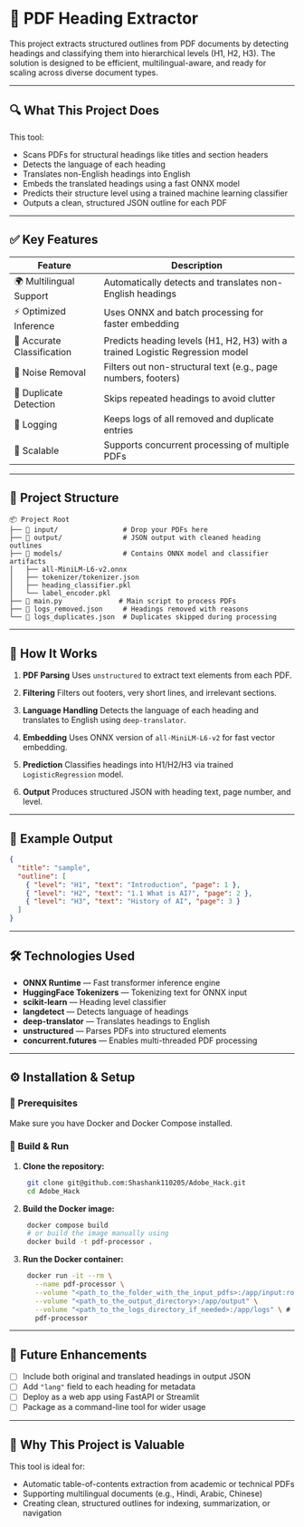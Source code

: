 # 🧾 PDF Heading Extractor

This project extracts structured outlines from PDF documents by detecting headings and classifying them into hierarchical levels (H1, H2, H3). The solution is designed to be efficient, multilingual-aware, and ready for scaling across diverse document types.

---

## 🔍 What This Project Does

This tool:

* Scans PDFs for structural headings like titles and section headers
* Detects the language of each heading
* Translates non-English headings into English
* Embeds the translated headings using a fast ONNX model
* Predicts their structure level using a trained machine learning classifier
* Outputs a clean, structured JSON outline for each PDF

---

## ✅ Key Features

| Feature                    | Description                                                                   |
| -------------------------- | ----------------------------------------------------------------------------- |
| 🌍 Multilingual Support    | Automatically detects and translates non-English headings                     |
| ⚡ Optimized Inference      | Uses ONNX and batch processing for faster embedding                           |
| 🧠 Accurate Classification | Predicts heading levels (H1, H2, H3) with a trained Logistic Regression model |
| 🧹 Noise Removal           | Filters out non-structural text (e.g., page numbers, footers)                 |
| 🔁 Duplicate Detection     | Skips repeated headings to avoid clutter                                      |
| 🧾 Logging                 | Keeps logs of all removed and duplicate entries                               |
| 🚀 Scalable                | Supports concurrent processing of multiple PDFs                               |

---

## 📁 Project Structure

```
📦 Project Root
├── 📂 input/                # Drop your PDFs here
├── 📂 output/               # JSON output with cleaned heading outlines
├── 📂 models/               # Contains ONNX model and classifier artifacts
│   ├── all-MiniLM-L6-v2.onnx
│   ├── tokenizer/tokenizer.json
│   ├── heading_classifier.pkl
│   └── label_encoder.pkl
├── 🧠 main.py              # Main script to process PDFs
├── 📄 logs_removed.json     # Headings removed with reasons
└── 📄 logs_duplicates.json  # Duplicates skipped during processing
```

---

## 🧠 How It Works

1. **PDF Parsing**
   Uses `unstructured` to extract text elements from each PDF.

2. **Filtering**
   Filters out footers, very short lines, and irrelevant sections.

3. **Language Handling**
   Detects the language of each heading and translates to English using `deep-translator`.

4. **Embedding**
   Uses ONNX version of `all-MiniLM-L6-v2` for fast vector embedding.

5. **Prediction**
   Classifies headings into H1/H2/H3 via trained `LogisticRegression` model.

6. **Output**
   Produces structured JSON with heading text, page number, and level.

---

## 🧪 Example Output

```json
{
  "title": "sample",
  "outline": [
    { "level": "H1", "text": "Introduction", "page": 1 },
    { "level": "H2", "text": "1.1 What is AI?", "page": 2 },
    { "level": "H3", "text": "History of AI", "page": 3 }
  ]
}
```

---

## 🛠 Technologies Used

* **ONNX Runtime** — Fast transformer inference engine
* **HuggingFace Tokenizers** — Tokenizing text for ONNX input
* **scikit-learn** — Heading level classifier
* **langdetect** — Detects language of headings
* **deep-translator** — Translates headings to English
* **unstructured** — Parses PDFs into structured elements
* **concurrent.futures** — Enables multi-threaded PDF processing

---

## ⚙️ Installation & Setup

### 🔧 Prerequisites

Make sure you have Docker and Docker Compose installed.

### 🚀 Build & Run

1. **Clone the repository:**

   ```bash
    git clone git@github.com:Shashank110205/Adobe_Hack.git
    cd Adobe_Hack
   ```

2. **Build the Docker image:**

   ```bash
    docker compose build
    # or build the image manually using
    docker build -t pdf-processor .
   ```

3. **Run the Docker container:**

   ```bash
    docker run -it --rm \
      --name pdf-processor \
      --volume "<path_to_the_folder_with_the_input_pdfs>:/app/input:ro" \
      --volume "<path_to_the_output_directory>:/app/output" \
      --volume "<path_to_the_logs_directory_if_needed>:/app/logs" \ # this line is optional
      pdf-processor
   ```

---

## 🧩 Future Enhancements

* [ ] Include both original and translated headings in output JSON
* [ ] Add `"lang"` field to each heading for metadata
* [ ] Deploy as a web app using FastAPI or Streamlit
* [ ] Package as a command-line tool for wider usage

---

## 📌 Why This Project is Valuable

This tool is ideal for:

* Automatic table-of-contents extraction from academic or technical PDFs
* Supporting multilingual documents (e.g., Hindi, Arabic, Chinese)
* Creating clean, structured outlines for indexing, summarization, or navigation
